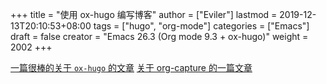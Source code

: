 +++
title = "使用 ox-hugo 编写博客"
author = ["Eviler"]
lastmod = 2019-12-13T20:10:53+08:00
tags = ["hugo", "org-mode"]
categories = ["Emacs"]
draft = false
creator = "Emacs 26.3 (Org mode 9.3 + ox-hugo)"
weight = 2002
+++

[一篇很棒的关于 `ox-hugo` 的文章](https://sheishe.xyz/post/hugo-blogging-with-ox-hugo/)
[关于 org-capture 的一篇文章](http://www.zmonster.me/2018/02/28/org-mode-capture.html)
